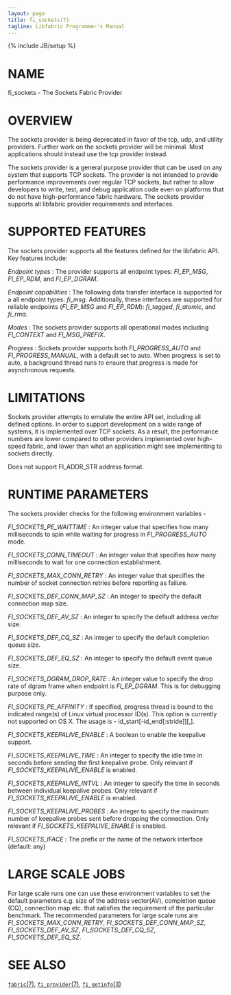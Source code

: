 ```yaml
---
layout: page
title: fi_sockets(7)
tagline: Libfabric Programmer's Manual
---
```

{% include JB/setup %}

# NAME

fi_sockets \- The Sockets Fabric Provider

# OVERVIEW

The sockets provider is being deprecated in favor of the tcp, udp, and
utility providers.  Further work on the sockets provider will be minimal.
Most applications should instead use the tcp provider instead.

The sockets provider is a general purpose provider that can be used on any
system that supports TCP sockets.  The provider is not intended to provide
performance improvements over regular TCP sockets, but rather to allow
developers to write, test, and debug application code even on platforms
that do not have high-performance fabric hardware.  The sockets provider
supports all libfabric provider requirements and interfaces.

# SUPPORTED FEATURES

The sockets provider supports all the features defined for the libfabric API. 
Key features include:

*Endpoint types*
: The provider supports all endpoint types: *FI_EP_MSG*, *FI_EP_RDM*,
  and *FI_EP_DGRAM*.

*Endpoint capabilities*
: The following data transfer interface is supported for a all endpoint
  types: *fi_msg*.  Additionally, these interfaces are supported
  for reliable endpoints (*FI_EP_MSG* and *FI_EP_RDM*): *fi_tagged*,
  *fi_atomic*, and *fi_rma*.

*Modes*
: The sockets provider supports all operational modes including
  *FI_CONTEXT* and *FI_MSG_PREFIX*.

*Progress*
: Sockets provider supports both *FI_PROGRESS_AUTO* and *FI_PROGRESS_MANUAL*,
  with a default set to auto.  When progress is set to auto, a background
  thread runs to ensure that progress is made for asynchronous requests.

# LIMITATIONS

Sockets provider attempts to emulate the entire API set, including all
defined options. In order to support development on a wide range of
systems, it is implemented over TCP sockets. As a result, the
performance numbers are lower compared to other providers implemented
over high-speed fabric, and lower than what an application might see
implementing to sockets directly.

Does not support FI_ADDR_STR address format.

# RUNTIME PARAMETERS

The sockets provider checks for the following environment variables -

*FI_SOCKETS_PE_WAITTIME*
: An integer value that specifies how many milliseconds to spin while waiting for progress in *FI_PROGRESS_AUTO* mode.

*FI_SOCKETS_CONN_TIMEOUT*
: An integer value that specifies how many milliseconds to wait for one connection establishment.

*FI_SOCKETS_MAX_CONN_RETRY*
: An integer value that specifies the number of socket connection retries before reporting as failure.

*FI_SOCKETS_DEF_CONN_MAP_SZ*
: An integer to specify the default connection map size. 

*FI_SOCKETS_DEF_AV_SZ*
: An integer to specify the default address vector size.

*FI_SOCKETS_DEF_CQ_SZ*
: An integer to specify the default completion queue size.

*FI_SOCKETS_DEF_EQ_SZ*
: An integer to specify the default event queue size.

*FI_SOCKETS_DGRAM_DROP_RATE*
: An integer value to specify the drop rate of dgram frame when endpoint is *FI_EP_DGRAM*. This is for debugging purpose only.

*FI_SOCKETS_PE_AFFINITY*
: If specified, progress thread is bound to the indicated range(s) of Linux virtual processor ID(s). This option is currently not supported on OS X. The usage is - id_start[-id_end[:stride]][,].

*FI_SOCKETS_KEEPALIVE_ENABLE*
: A boolean to enable the keepalive support.

*FI_SOCKETS_KEEPALIVE_TIME*
: An integer to specify the idle time in seconds before sending the first keepalive probe. Only relevant if *FI_SOCKETS_KEEPALIVE_ENABLE* is enabled.

*FI_SOCKETS_KEEPALIVE_INTVL*
: An integer to specify the time in seconds between individual keepalive probes. Only relevant if *FI_SOCKETS_KEEPALIVE_ENABLE* is enabled.

*FI_SOCKETS_KEEPALIVE_PROBES*
: An integer to specify the maximum number of keepalive probes sent before dropping the connection. Only relevant if *FI_SOCKETS_KEEPALIVE_ENABLE* is enabled.

*FI_SOCKETS_IFACE*
: The prefix or the name of the network interface (default: any)

# LARGE SCALE JOBS

For large scale runs one can use these environment variables to set the default parameters e.g. size of the address vector(AV), completion queue (CQ), connection map etc. that satisfies the requirement of the particular benchmark. The recommended parameters for large scale runs are *FI_SOCKETS_MAX_CONN_RETRY*, *FI_SOCKETS_DEF_CONN_MAP_SZ*, *FI_SOCKETS_DEF_AV_SZ*, *FI_SOCKETS_DEF_CQ_SZ*, *FI_SOCKETS_DEF_EQ_SZ*.

# SEE ALSO

[`fabric`(7)](fabric.7.html),
[`fi_provider`(7)](fi_provider.7.html),
[`fi_getinfo`(3)](fi_getinfo.3.html)
